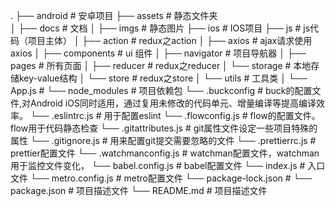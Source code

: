 .
  ├── android                  # 安卓项目
  ├── assets                   # 静态文件夹       
  │   ├── docs                 # 文档
  │   ├── imgs                 # 静态图片
  ├── ios                      # IOS项目
  ├── js                       # js代码（项目主体）
  │   ├── action               # redux之action
  │   ├── axios                # ajax请求使用axios
  │   ├── components           # ui 组件
  │   ├── navigator            # 项目导航器
  │   ├── pages                # 所有页面
  │   ├── reducer              # redux之reducer
  │   └── storage              # 本地存储key-value结构
  │   └── store                # redux之store
  │   └── utils                # 工具类
  │   └── App.js               # 
  └── node_modules             # 项目依赖包
  └── .buckconfig              # buck的配置文件,对Android iOS同时适用，通过复用未修改的代码单元、增量编译等提高编译效率。
  └── .eslintrc.js             # 用于配置eslint
  └── .flowconfig.js           # flow的配置文件。flow用于代码静态检查
  └── .gitattributes.js        # git属性文件设定一些项目特殊的属性
  └── .gitignore.js            # 用来配置git提交需要忽略的文件
  └── .prettierrc.js           # prettier配置文件
  └── .watchmanconfig.js       # watchman配置文件，watchman用于监控文件变化，
  └── babel.config.js          # babel配置文件
  └── index.js                 # 入口文件
  └── metro.config.js          # metro配置文件
  └── package-lock.json        #
  └── package.json             # 项目描述文件
  └── README.md                # 项目描述文件